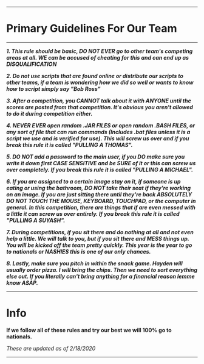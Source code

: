 ----------------------------------------------------------------------------------------------------------------------------------

# Primary Guidelines For Our Team

----------------------------------------------------------------------------------------------------------------------------------

***1. This rule should be basic, DO NOT EVER go to other team's competing areas at all. WE can be accused of cheating for this and can end up as DISQUALIFICATION***

***2. Do not use scripts that are found online or distribute our scripts to other teams, if a team is wondering how we did so well or wants to know how to script simply say "Bob Ross"***

***3. After a competition, you CANNOT talk about it with ANYONE until the scores are posted from that competition. It's obvious you aren't allowed to do it during competition either.***

***4. NEVER EVER open random .JAR FILES or open random .BASH FILES, or any sort of file that can run commands (Includes .bat files unless it is a script we use and is verified for use). This will screw us over and if you break this rule it is called "PULLING A THOMAS".***

***5. DO NOT add a password to the main user, if you DO make sure you write it down first CASE SENSITIVE and be SURE of it or this can screw us over completely. If you break this rule it is called "PULLING A MICHAEL".***

***6. If you are assigned to a certain image stay on it, if someone is up eating or using the bathroom, DO NOT take their seat if they're working on an image. If you are just sitting there until they're back ABSOLUTELY DO NOT TOUCH THE MOUSE, KEYBOARD, TOUCHPAD, or the computer in general. In this competition, there are things that if are even messed with a little it can screw us over entirely. If you break this rule it is called "PULLING A SUYASH".***

***7. During competitions, if you sit there and do nothing at all and not even help a little. We will talk to you, but if you sit there and MESS things up. You will be kicked off the team pretty quickly. This year is the year to go to nationals or NASHIES this is one of our only chances.***

***8. Lastly, make sure you pitch in within the snack game. Hayden will usually order pizza. I will bring the chips. Then we need to sort everything else out. If you literally can't bring anything for a financial reason lemme know ASAP.***

----------------------------------------------------------------------------------------------------------------------------------

# Info

**If we follow all of these rules and try our best we will 100% go to nationals.**

*These are updated as of 2/18/2020*

----------------------------------------------------------------------------------------------------------------------------------
